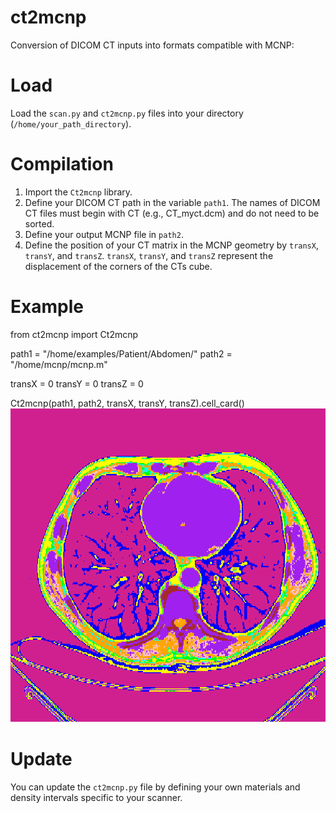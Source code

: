 # ct2mcnp
Conversion of DICOM CT inputs into formats compatible with MCNP:

# Load 
Load the `scan.py` and `ct2mcnp.py` files into your directory (`/home/your_path_directory`).

# Compilation

1) Import the `Ct2mcnp` library.
2) Define your DICOM CT path in the variable `path1`.
   The names of DICOM CT files must begin with CT (e.g., CT_myct.dcm) and do not need to be sorted.
4) Define your output MCNP file in `path2`.
5) Define the position of your CT matrix in the MCNP geometry by `transX`, `transY`, and `transZ`.
   `transX`, `transY`, and `transZ` represent the displacement of the corners of the CTs cube.

# Example
from ct2mcnp import Ct2mcnp

path1 = "/home/examples/Patient/Abdomen/"
path2 = "/home/mcnp/mcnp.m"

transX = 0
transY = 0
transZ = 0

Ct2mcnp(path1, path2, transX, transY, transZ).cell_card()
![Ct2mcnp](Abdomen_mcnp.png)
# Update
You can update the `ct2mcnp.py` file by defining your own materials and density intervals specific to your scanner.


